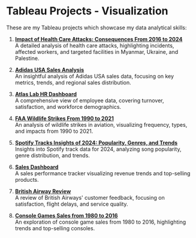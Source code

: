 # Tableau Projects - Visualization

These are my Tableau projects which showcase my data analytical skills:

1. **[Impact of Health Care Attacks: Consequences From 2016 to 2024](https://public.tableau.com/app/profile/thu.rein.aung/viz/attackonhealthcarefacilitesandworkers/Dashboard?publish=yes)**  
   A detailed analysis of health care attacks, highlighting incidents, affected workers, and targeted facilities in Myanmar, Ukraine, and Palestine.

2. **[Adidas USA Sales Analysis](https://public.tableau.com/app/profile/thu.rein.aung/viz/AdidasUSASalesDashboard_17240790775360/Dashboard1?publish=yes)**  
   An insightful analysis of Adidas USA sales data, focusing on key metrics, trends, and regional sales distribution.

3. **[Atlas Lab HR Dashboard](https://public.tableau.com/app/profile/thu.rein.aung/viz/HRAnalyticsinTableau_17246887156070/HRDashboard?publish=yes)**  
   A comprehensive view of employee data, covering turnover, satisfaction, and workforce demographics.

4. **[FAA Wildlife Strikes From 1990 to 2021](https://public.tableau.com/app/profile/thu.rein.aung/viz/FAAWildlifeStrike_17231022081720/Dashboard1?publish=yes)**  
   An analysis of wildlife strikes in aviation, visualizing frequency, types, and impacts from 1990 to 2021.

5. **[Spotify Tracks Insights of 2024: Popularity, Genres, and Trends](https://public.tableau.com/app/profile/thu.rein.aung/viz/PopularSpotifyTracks2024/Dashboard1)**  
   Insights into Spotify track data for 2024, analyzing song popularity, genre distribution, and trends.

6. **[Sales Dashboard](https://public.tableau.com/app/profile/thu.rein.aung/viz/SalesDashboardtest_17189863848250/SalesDashboard)**  
   A sales performance tracker visualizing revenue trends and top-selling products.

7. **[British Airway Review](https://public.tableau.com/app/profile/thu.rein.aung/viz/BritishAirwayReview_17186397570060/Dashboard1)**  
   A review of British Airways' customer feedback, focusing on satisfaction, flight delays, and service quality.

8. **[Console Games Sales from 1980 to 2016](https://public.tableau.com/app/profile/thu.rein.aung/viz/Consolegamessalesfrom1980to2016/Dashboard1)**  
   An exploration of console game sales from 1980 to 2016, highlighting trends and top-selling consoles.
